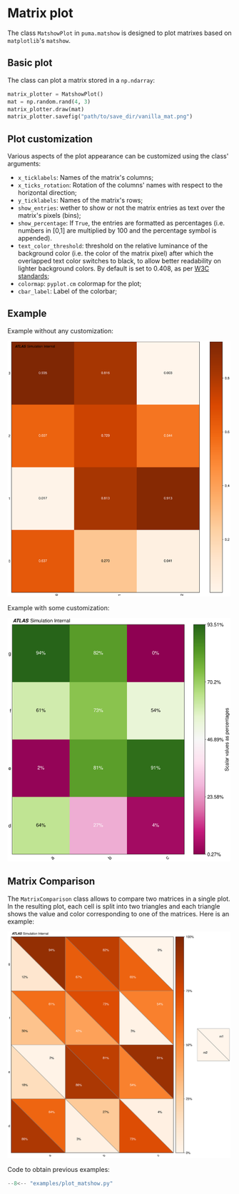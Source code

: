 # Matrix plot

The class `MatshowPlot` in `puma.matshow` is designed to plot matrixes based on `matplotlib`'s `matshow`. 


## Basic plot

The class can plot a matrix stored in a `np.ndarray`:

```python
matrix_plotter = MatshowPlot()
mat = np.random.rand(4, 3)
matrix_plotter.draw(mat)
matrix_plotter.savefig("path/to/save_dir/vanilla_mat.png")
```

## Plot customization

Various aspects of the plot appearance can be customized using the class' arguments:
- `x_ticklabels`: Names of the matrix's columns;
- `x_ticks_rotation`: Rotation of the columns' names with respect to the horizontal direction;
- `y_ticklabels`: Names of the matrix's rows;
- `show_entries`: wether to show or not the matrix entries as text over the matrix's pixels (bins);
- `show_percentage`: If `True`, the entries are formatted as percentages (i.e. numbers in [0,1] are multiplied by 100 and the percentage symbol is appended).
- `text_color_threshold`: threshold on the relative luminance of the background color (i.e. the color of the matrix pixel) after which the overlapped text color switches to black, to allow better readability on lighter background colors. By default is set to 0.408, as per [W3C standards](https://www.w3.org/WAI/GL/wiki/Relative_luminance);
- `colormap`: `pyplot.cm` colormap for the plot;
- `cbar_label`: Label of the colorbar;

## Example

Example without any customization:

<img src=https://github.com/umami-hep/puma/raw/examples-material/vanilla_mat.png width=500>

Example with some customization:

<img src=https://github.com/umami-hep/puma/raw/examples-material/mat_custumized.png width=500>

## Matrix Comparison

The `MatrixComparison` class allows to compare two matrices in a single plot. In the resulting plot, each cell is split into two triangles and each triangle shows the value and color corresponding to one of the matrices. Here is an example:

<img src=https://github.com/umami-hep/puma/raw/examples-material/mat_comparison.png width=500>

Code to obtain previous examples:
```py
--8<-- "examples/plot_matshow.py"
```